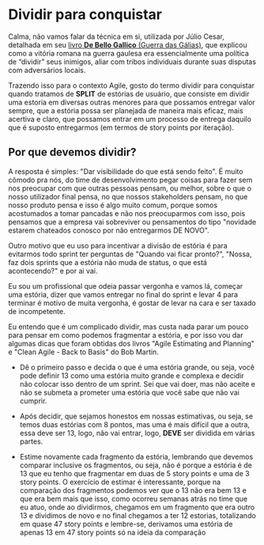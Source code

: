 # Dividir para conquistar

Calma, não vamos falar da técnica em si, utilizada por Júlio Cesar, detalhada em seu [livro **De Bello Gallico** (Guerra das Gálias)](shorturl.at/fkyKT), que explicou como a vitória romana na guerra gaulesa era essencialmente uma política de “dividir” seus inimigos, aliar com tribos individuais durante suas disputas com adversários locais. 

Trazendo isso para o contexto Agile, gosto do termo dividir para conquistar quando tratamos de **SPLIT** de estórias de usuário, que consiste em dividir uma estoria em diversas outras menores para que possamos entregar valor sempre, que a estória possa ser planejada de maneira mais eficaz, mais acertiva e claro, que possamos entrar em um processo de entrega daquilo que é suposto entregarmos (em termos de story points por iteração).

## Por que devemos dividir?

A resposta é simples: "Dar visibilidade do que está sendo feito". É muito cômodo pra nós, do time de desenvolvimento pegar coisas para fazer sem nos preocupar com que outras pessoas pensam, ou melhor, sobre o que o nosso utilizador final pensa, no que nossos stakeholders pensam, no que nosso produto pensa e isso é algo muito comum, porque somos acostumados a tomar pancadas e não nos preocuparmos com isso, pois pensamos que a empresa vai sobreviver ou pensamentos do tipo "novidade estarem chateados conosco por não entregarmos DE NOVO". 

Outro motivo que eu uso para incentivar a divisão de estória é para evitarmos todo sprint ter perguntas de "Quando vai ficar pronto?", "Nossa, faz dois sprints que a estória não muda de status, o que está acontecendo?" e por ai vai.

Eu sou um profissional que odeia passar vergonha e vamos lá, começar uma estória, dizer que vamos entregar no final do sprint e levar 4 para terminar é motivo de muita vergonha, é gostar de levar na cara e ser taxado de incompetente.

Eu entendo que é um complicado dividir, mas custa nada parar um pouco para pensar em como podemos fragmentar a estória, e por isso vou dar algumas dicas que foram obtidas dos livros "Agile Estimating and Planning" e "Clean Agile - Back to Basis" do Bob Martin. 

- Dê o primeiro passo e decida o que é uma estória grande, ou seja, você pode definir 13 como uma estória muito grande e complexa e decidir não colocar isso dentro de um sprint.
Sei que vai doer, mas não aceite e não se submeta a prometer uma estória que você sabe que não vai cumprir.

- Após decidir, que sejamos honestos em nossas estimativas, ou seja, se temos duas estórias com 8 pontos, mas uma é mais difícil que a outra, essa deve ser 13, logo, não vai entrar, logo, **DEVE** ser dividida em várias partes.

- Estime novamente cada fragmento da estória, lembrando que devemos comparar inclusive os fragmentos, ou seja, não é porque a estória é de 13 que eu tenho que fragmentar em duas de 5 story points e uma de 3 story points. 
O exercício de estimar é interessante, porque na comparação dos fragmentos podemos ver que o 13 não era bem 13 e que era bem mais que isso, como ocorreu semanas atrás no time que eu atuo, onde ao dividirmos, chegamos em um fragmento que era outro 13 e dividimos de novo e no final chegamos a ter 12 estorias, totalizando em quase 47 story points e lembre-se, derivamos uma estória de apenas 13 em 47 story points só na ideia da comparação